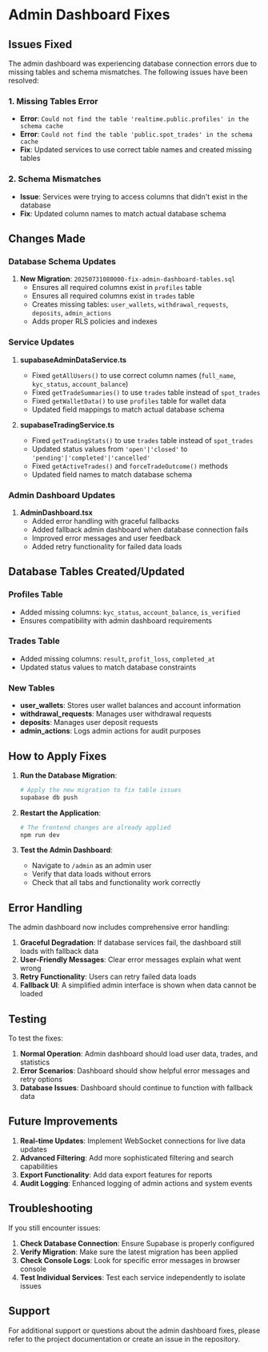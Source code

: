 # Admin Dashboard Fixes

## Issues Fixed

The admin dashboard was experiencing database connection errors due to missing tables and schema mismatches. The following issues have been resolved:

### 1. Missing Tables Error
- **Error**: `Could not find the table 'realtime.public.profiles' in the schema cache`
- **Error**: `Could not find the table 'public.spot_trades' in the schema cache`
- **Fix**: Updated services to use correct table names and created missing tables

### 2. Schema Mismatches
- **Issue**: Services were trying to access columns that didn't exist in the database
- **Fix**: Updated column names to match actual database schema

## Changes Made

### Database Schema Updates
1. **New Migration**: `20250731080000-fix-admin-dashboard-tables.sql`
   - Ensures all required columns exist in `profiles` table
   - Ensures all required columns exist in `trades` table
   - Creates missing tables: `user_wallets`, `withdrawal_requests`, `deposits`, `admin_actions`
   - Adds proper RLS policies and indexes

### Service Updates
1. **supabaseAdminDataService.ts**
   - Fixed `getAllUsers()` to use correct column names (`full_name`, `kyc_status`, `account_balance`)
   - Fixed `getTradeSummaries()` to use `trades` table instead of `spot_trades`
   - Fixed `getWalletData()` to use `profiles` table for wallet data
   - Updated field mappings to match actual database schema

2. **supabaseTradingService.ts**
   - Fixed `getTradingStats()` to use `trades` table instead of `spot_trades`
   - Updated status values from `'open'|'closed'` to `'pending'|'completed'|'cancelled'`
   - Fixed `getActiveTrades()` and `forceTradeOutcome()` methods
   - Updated field names to match database schema

### Admin Dashboard Updates
1. **AdminDashboard.tsx**
   - Added error handling with graceful fallbacks
   - Added fallback admin dashboard when database connection fails
   - Improved error messages and user feedback
   - Added retry functionality for failed data loads

## Database Tables Created/Updated

### Profiles Table
- Added missing columns: `kyc_status`, `account_balance`, `is_verified`
- Ensures compatibility with admin dashboard requirements

### Trades Table
- Added missing columns: `result`, `profit_loss`, `completed_at`
- Updated status values to match database constraints

### New Tables
- **user_wallets**: Stores user wallet balances and account information
- **withdrawal_requests**: Manages user withdrawal requests
- **deposits**: Manages user deposit requests
- **admin_actions**: Logs admin actions for audit purposes

## How to Apply Fixes

1. **Run the Database Migration**:
   ```bash
   # Apply the new migration to fix table issues
   supabase db push
   ```

2. **Restart the Application**:
   ```bash
   # The frontend changes are already applied
   npm run dev
   ```

3. **Test the Admin Dashboard**:
   - Navigate to `/admin` as an admin user
   - Verify that data loads without errors
   - Check that all tabs and functionality work correctly

## Error Handling

The admin dashboard now includes comprehensive error handling:

1. **Graceful Degradation**: If database services fail, the dashboard still loads with fallback data
2. **User-Friendly Messages**: Clear error messages explain what went wrong
3. **Retry Functionality**: Users can retry failed data loads
4. **Fallback UI**: A simplified admin interface is shown when data cannot be loaded

## Testing

To test the fixes:

1. **Normal Operation**: Admin dashboard should load user data, trades, and statistics
2. **Error Scenarios**: Dashboard should show helpful error messages and retry options
3. **Database Issues**: Dashboard should continue to function with fallback data

## Future Improvements

1. **Real-time Updates**: Implement WebSocket connections for live data updates
2. **Advanced Filtering**: Add more sophisticated filtering and search capabilities
3. **Export Functionality**: Add data export features for reports
4. **Audit Logging**: Enhanced logging of admin actions and system events

## Troubleshooting

If you still encounter issues:

1. **Check Database Connection**: Ensure Supabase is properly configured
2. **Verify Migration**: Make sure the latest migration has been applied
3. **Check Console Logs**: Look for specific error messages in browser console
4. **Test Individual Services**: Test each service independently to isolate issues

## Support

For additional support or questions about the admin dashboard fixes, please refer to the project documentation or create an issue in the repository.
